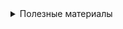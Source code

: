 <details Ссылки><summary>Полезные материалы</summary>

* [Markdown Guide][markdownguide]
* [Официальный сайт PlantUML][plantuml_base]
* [Редактор диаграм PlantUML][plantuml_editor_1]
* [Редактор диаграм PlantUML][plantuml_editor_2]

[markdownguide]: https://www.markdownguide.org/basic-syntax/
[plantuml_base]: https://plantuml.com/ru/
[plantuml_editor_1]: https://www.planttext.com/
[plantuml_editor_2]: https://plantuml-editor.kkeisuke.com/
</details>
